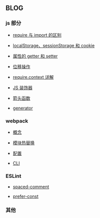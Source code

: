 ## BLOG

### js 部分

- [require 与 import 的区别](./js-part/require-or-import.md)

- [localStorage、sessionStorage 和 cookie](./js-part/localStorage-sessionStorage.md)

- [属性的 getter 和 setter](./js-part/getter-setter.md)

- [位移操作](./js-part/shift.md)

- [require.context 详解](./js-part/require-context.md)

- [JS 装饰器](./js-part/decorators.md)

- [箭头函数]()

- [generator]()

### webpack

- [概念](./webpack/concept.md)

- [模块热替换](./webpack/hot-module.md)

- [配置](./webpack/configuration.md)

- [CLI]()

### ESLint

- [spaced-comment](./ESLint/space-comment.md)

- [prefer-const](./ESLint/prefer-const.md)

### 其他

